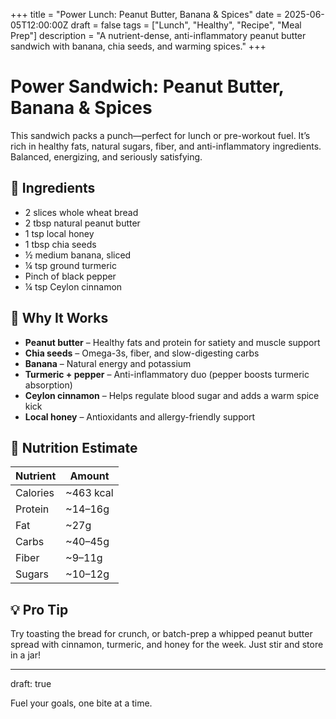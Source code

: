 +++
title = "Power Lunch: Peanut Butter, Banana & Spices"
date = 2025-06-05T12:00:00Z
draft = false
tags = ["Lunch", "Healthy", "Recipe", "Meal Prep"]
description = "A nutrient-dense, anti-inflammatory peanut butter sandwich with banana, chia seeds, and warming spices."
+++

# Power Sandwich: Peanut Butter, Banana & Spices

This sandwich packs a punch—perfect for lunch or pre-workout fuel. It’s rich in healthy fats, natural sugars, fiber, and anti-inflammatory ingredients. Balanced, energizing, and seriously satisfying.

## 🥪 Ingredients

- 2 slices whole wheat bread  
- 2 tbsp natural peanut butter  
- 1 tsp local honey  
- 1 tbsp chia seeds  
- ½ medium banana, sliced  
- ¼ tsp ground turmeric  
- Pinch of black pepper  
- ¼ tsp Ceylon cinnamon  

## 🧠 Why It Works

- **Peanut butter** – Healthy fats and protein for satiety and muscle support  
- **Chia seeds** – Omega-3s, fiber, and slow-digesting carbs  
- **Banana** – Natural energy and potassium  
- **Turmeric + pepper** – Anti-inflammatory duo (pepper boosts turmeric absorption)  
- **Ceylon cinnamon** – Helps regulate blood sugar and adds a warm spice kick  
- **Local honey** – Antioxidants and allergy-friendly support  

## 🔬 Nutrition Estimate

| Nutrient     | Amount     |
|--------------|------------|
| Calories     | ~463 kcal  |
| Protein      | ~14–16g    |
| Fat          | ~27g       |
| Carbs        | ~40–45g    |
| Fiber        | ~9–11g     |
| Sugars       | ~10–12g    |

## 💡 Pro Tip

Try toasting the bread for crunch, or batch-prep a whipped peanut butter spread with cinnamon, turmeric, and honey for the week. Just stir and store in a jar!

---
draft: true

Fuel your goals, one bite at a time.
